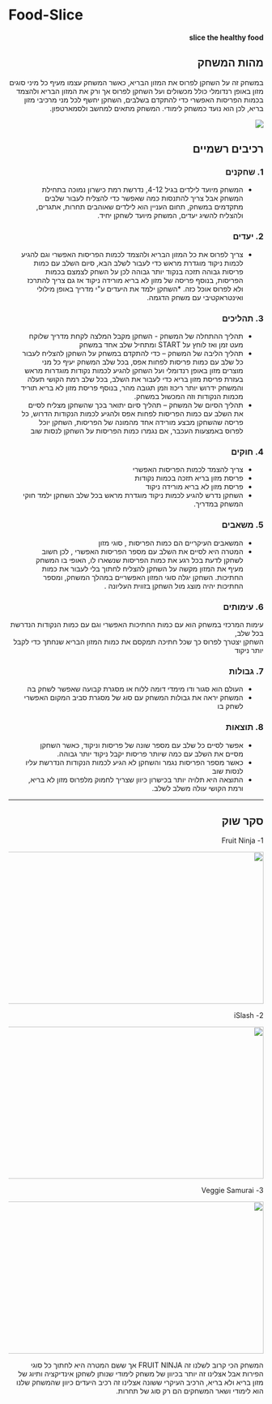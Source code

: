 # Food-Slice


<div dir='rtl' lang='he'>

**slice the healthy food**

## מהות המשחק

במשחק זה על השחקן לפרוס את המזון הבריא, כאשר המשחק עצמו מעיף כל מיני סוגים מזון באופן רנדומלי כולל מכשולים ועל השחקן לפרוס אך ורק את המזון הבריא ולהצמד בכמות הפריסות האפשרי כדי להתקדם בשלבים, 
השחקן יחשף לכל מני מרכיבי מזון בריא, לכן הוא נועד כמשחק לימודי. המשחק מתאים למחשב ולסמארטפון.

<img width =”400” height=”300” src="https://user-images.githubusercontent.com/10331972/227375746-6814212a-e0e0-4054-8205-60d3d9487c4e.jpg" />

## רכיבים רשמיים


### 1. שחקנים

* המשחק מיועד לילדים בגיל 4-12, נדרשת רמת כישרון נמוכה בתחילת המשחק אבל צריך להתנסות כמה שאפשר כדי להצליח לעבור שלבים מתקדמים במשחק, תחום העניין הוא לילדים שאוהבים תחרות, אתגרים,  ולהצליח להשיג יעדים, המשחק מיועד לשחקן יחיד.

### 2. יעדים

* צריך לפרוס את כל המזון הבריא ולהצמד לכמות הפריסות האפשרי וגם להגיע לכמות ניקוד מוגדרת מראש כדי לעבור לשלב הבא, סיום השלב עם כמות פריסות גבוהה תזכה בנקוד יותר גבוהה לכן על השחק לצמצם בכמות הפריסות, בנוסף פריסה של מזון לא בריא מורידה ניקוד אז גם צריך להתרכז ולא לפרוס אוכל כזה.
*השחקן ילמד את היעדים ע"י מדריך באופן מילולי ואינטראקטיבי עם משחק הדגמה.


### 3. תהליכים

* תהליך ההתחלה של המשחק - השחקן מקבל המלצה לקחת מדריך שלוקח מעט זמן ואז לוחץ על START ומתחיל שלב אחד במשחק
*	תהליך הליבה של המשחק – כדי להתקדם במשחק על השחקן להצליח לעבור כל שלב עם כמות פריסות לפחות אפס, בכל שלב המשחק יעיף כל מני מוצרים מזון באופן רנדומלי ועל השחקן להגיע לכמות נקודות מוגדרות מראש בעזרת פריסת מזון בריא כדי לעבור את השלב, בכל שלב רמת הקושי תעלה והמשחק ידרוש יותר ריכוז וזמן תגובה מהר, בנוסף פריסת מזון לא בריא תוריד מכמות הנקודות וזה המכשול במשחק.
*	תהליך הסיום של המשחק – תהליך סיום יתואר בכך שהשחקן מצליח לסיים את השלב עם כמות   הפריסות לפחות אפס ולהגיע לכמות הנקודות הדרוש, כל פריסה שהשחקן מבצע מורידה אחד מהמונה של הפריסות, השחקן יוכל לפרוס באמצעות העכבר, אם נגמרו כמות הפריסות על השחקן לנסות שוב



### 4. חוקים

* צריך להצמד לכמות הפריסות האפשרי
* פריסת מזון בריא תזכה בכמות נקודות
* פריסת מזון לא בריא מורידה ניקוד
* השחקן נדרש להגיע לכמות ניקוד מוגדרת מראש בכל שלב
השחקן ילמד חוקי המשחק במדריך.


### 5. משאבים

*  המשאבים העיקריים הם כמות הפריסות , סוגי מזון 
* המטרה היא לסיים את השלב עם מספר הפריסות האפשרי , לכן חשוב לשחקן לדעת בכל רגע את כמות הפריסות שנשארו לו, האופי בו המשחק מעיף את המזון מקשה על השחקן להצליח לחתוך בלי לעבור את כמות החתיכות. השחקן יגלה סוגי המזון האפשריים במהלך המשחק, ומספר החתיכות יהיה מוצג מול השחקן בזווית העליונה . 

### 6. עימותים


עימות המרכזי במשחק הוא עם כמות החתיכות האפשרי וגם עם כמות הנקודות הנדרשת בכל שלב,  
השחקן יצטרך לפרוס כך שכל חתיכה תמקסם את כמות המזון הבריא שנחתך כדי לקבל יותר ניקוד


### 7. גבולות

*  העולם הוא סגור ודו מימדי דומה ללוח או מסגרת קבועה שאפשר לשחק בה 
* המשחק יראה את גבולות המשחק עם סוג של מסגרת סביב המקום האפשרי לשחק בו



### 8. תוצאות

* אפשר לסיים כל שלב עם מספר שונה של פריסות וניקוד, כאשר השחקן מסיים את השלב עם כמה שיותר פריסות יקבל ניקוד יותר גבוהה. 
* כאשר מספר הפריסות נגמר והשחקן לא הגיע לכמות הנקודות הנדרשת עליו לנסות שוב
* התוצאה היא תלויה יותר בכישרון כיוון שצריך לחמוק מלפרוס מזון לא בריא, ורמת הקושי עולה משלב לשלב. 

---

## סקר שוק




1- Fruit Ninja

<img width="600" height="300" src="https://user-images.githubusercontent.com/10331972/226702517-0b164918-30da-4313-b5db-356ab35c29eb.jpeg"/>
  

2- iSlash

<img width="600" height="300" src="https://user-images.githubusercontent.com/10331972/227374402-cac3f330-3ad2-4fd7-98d4-0136181c8093.jpeg" />




3- Veggie Samurai

<img width="600" height="300" src="https://user-images.githubusercontent.com/10331972/227374468-c2a55918-b1dd-468c-88d0-329465068de7.jpeg" />



המשחק הכי קרוב לשלנו זה FRUIT NINJA אך ששם המטרה היא לחתוך כל סוגי הפירות אבל אצלינו זה יותר בכיוון של משחק לימודי שנותן לשחקן אינדיקציה ותיוג של מזון בריא ולא בריא, הרכיב העיקרי ששונה אצלינו זה רכיב היעדים כיוון שהמשחק שלנו הוא לימודי ושאר המשחקים הם רק סוג של תחרות.
